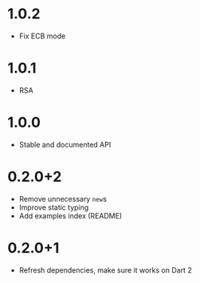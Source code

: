 # 1.0.2
* Fix ECB mode

# 1.0.1
* RSA

# 1.0.0
* Stable and documented API

# 0.2.0+2
* Remove unnecessary `new`s
* Improve static typing
* Add examples index (README)

# 0.2.0+1
* Refresh dependencies, make sure it works on Dart 2
